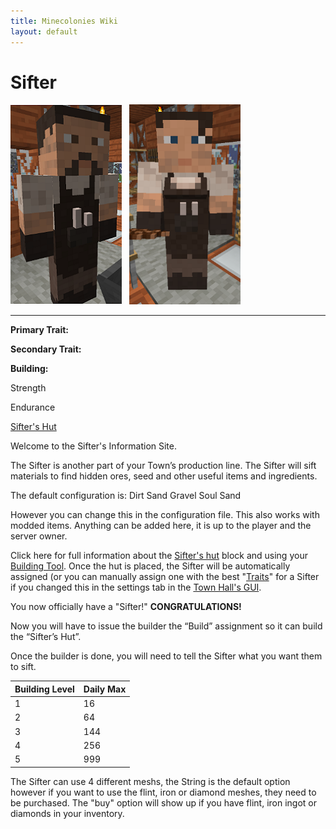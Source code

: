 ```yaml
---
title: Minecolonies Wiki
layout: default
---
```

# Sifter

<div class="infobox box text-center">
<img src="../../assets/images/workers/Sifter_M.png" alt="Sifter Male" />&nbsp;&nbsp;&nbsp;<img src="../../assets/images/workers/Sifter_F.png" alt="Sifter Female" />
<hr />
  <div class="row section-text text-left">
    <div class="col">
      <p><strong>Primary Trait:</strong></p>
      <p><strong>Secondary Trait:</strong></p>
      <p><strong>Building:</strong></p>
    </div>
    <div class="col">
      <p class="traitp">Strength</p>
      <p class="traits">Endurance</p>
      <p><a href="../buildings/sifter">Sifter's Hut</a></p>
    </div>
  </div>
</div>

Welcome to the Sifter's Information Site.

The Sifter is another part of your Town’s production line. The Sifter will sift materials to find hidden ores, seed and other useful items and ingredients. 

The default configuration is:
        Dirt
        Sand
        Gravel
        Soul Sand

However you can change this in the configuration file. This also works with modded items. Anything can be added here, it is up to the player and the server owner.

Click here for full information about the [Sifter's hut](../../source/buildings/sifter) block and using your [Building Tool](../items/buildingtool). Once the hut is placed, the Sifter will be automatically assigned (or you can manually assign one with the best  "[Traits](../systems/workerinfo)" for a Sifter if you changed this in the settings tab in the [Town Hall's GUI](../../source/buildings/townhall).

You now officially have a "Sifter!" **CONGRATULATIONS!**

Now you will have to issue the builder the “Build” assignment so it can build the “Sifter’s Hut”.

Once the builder is done, you will need to tell the Sifter what you want them to sift.

| Building Level | Daily Max |
| ----- | ----- |
| 1 | 16  |
| 2 | 64  |
| 3 | 144 |
| 4 | 256 |
| 5 | 999 |

The Sifter can use 4 different meshs, the String is the default option however if you want to use the flint, iron or diamond meshes, they need to be purchased. The "buy" option will show up if you have flint, iron ingot or diamonds in your inventory.

<br>
